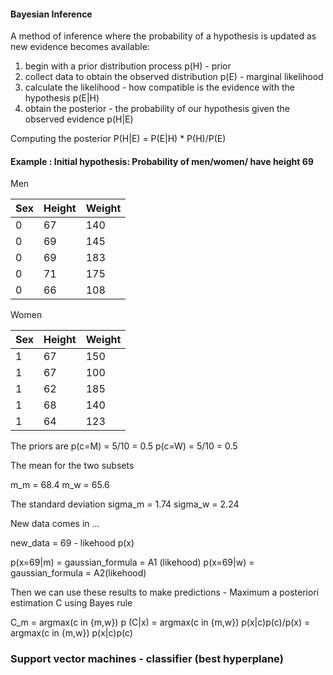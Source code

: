 #### Bayesian Inference

A method of inference where the probability of a hypothesis is updated as new evidence becomes available:

1) begin with a prior distribution process p(H) - prior 
2) collect data to obtain the observed distribution p(E) - marginal likelihood
3) calculate the likelihood - how compatible is the evidence with the hypothesis p(E|H) 
4) obtain the posterior - the probability of our hypothesis given the observed evidence  p(H|E)

Computing the posterior 
P(H|E)  =  P(E|H) * P(H)/P(E)

#### Example : Initial hypothesis: Probability of men/women/ have height 69

Men

|Sex  | Height |Weight|
| ------------- | ------------- | ------------- |
|0  | 67  | 140 |
|0  | 69  | 145 |
|0  | 69  | 183 |
|0  | 71  | 175 |
|0  | 66  | 108 |

Women

|Sex  | Height |Weight|
| ------------- | ------------- | ------------- |
|1  | 67  | 150 |
|1  | 67  | 100 |
|1  | 62  | 185 |
|1  | 68  | 140 |
|1  | 64  | 123 |

The priors are
p(c=M)  = 5/10 = 0.5
p(c=W) = 5/10 = 0.5

The mean for the two subsets

m_m = 68.4
m_w = 65.6

The standard deviation
sigma_m = 1.74
sigma_w = 2.24

New data comes in ... 

new_data  = 69 - likehood p(x)

p(x=69|m) = gaussian_formula  = A1 (likehood)
p(x=69|w) = gaussian_formula  = A2(likehood)

Then we can use these results to make predictions - Maximum a posteriori estimation C using Bayes rule

C_m = argmax(c in {m,w}) p (C|x)  = argmax(c in {m,w}) p(x|c)p(c)/p(x) = argmax(c in {m,w}) p(x|c)p(c)


### Support vector machines - classifier (best hyperplane) 



